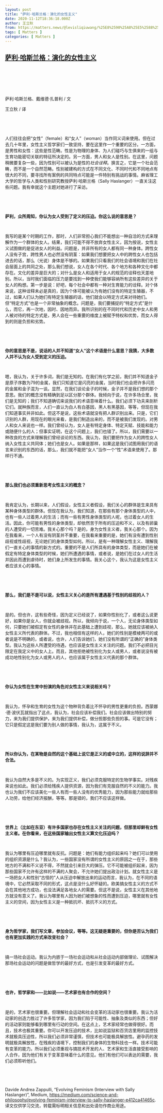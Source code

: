 ```yaml
---
layout: post
title: "萨利·哈斯兰格：演化的女性主义"
date: 2020-11-12T18:36:18.000Z
author: 王立秋
from: https://matters.news/@levisliqiuwang/%25E8%2590%25A8%25E5%2588%25A9-%25E5%2593%2588%25E6%2596%25AF%25E5%2585%25B0%25E6%25A0%25BC-%25E6%25BC%2594%25E5%258C%2596%25E7%259A%2584%25E5%25A5%25B3%25E6%2580%25A7%25E4%25B8%25BB%25E4%25B9%2589-bafyreih2ll4nu4lgh4dmpplhka74rbhbv3qcd274xijcrdd4kzl2ruu734
tags: [ Matters ]
categories: [ Matters ]
---
```

<!--1605206178000-->
[萨利·哈斯兰格：演化的女性主义](https://matters.news/@levisliqiuwang/%25E8%2590%25A8%25E5%2588%25A9-%25E5%2593%2588%25E6%2596%25AF%25E5%2585%25B0%25E6%25A0%25BC-%25E6%25BC%2594%25E5%258C%2596%25E7%259A%2584%25E5%25A5%25B3%25E6%2580%25A7%25E4%25B8%25BB%25E4%25B9%2589-bafyreih2ll4nu4lgh4dmpplhka74rbhbv3qcd274xijcrdd4kzl2ruu734)
------

<div>
<p><br></p><p><br></p><p><br></p><p>萨利·哈斯兰格、戴维德·扎普利 / 文</p><p>王立秋 / 译</p><p><br></p><p><br></p><p>人们往往会把“女性”（female）和“女人”（woman）当作同义词来使用。但在过去几十年里，女性主义哲学家们一致坚持，要在这里作一个重要的区分。一方面，是男性和女性：这些是性范畴。性是为物理的身体、为人们碰巧与生俱来的一组与生育功能密切关联的特征所决定的。另一方面，男人和女人是性别。在这里，问题稍微要复杂一些，因为性别可以被认为是性的<em>社会诠释</em>。换言之，它是一个社会范畴，而不是一个自然范畴。性别被建构的方式在不同文化、不同时代和不同地点有很大的不同，要寻找所有案例的共同特点可能是一件特别有挑战的事情。麻省理工大学的哲学与人类和性别研究教授萨利·哈斯兰格（Sally Haslanger）一直关注这些问题。我有幸就这个主题对她进行了采访。</p><p><br></p><p><br></p><p><strong>萨利，众所周知，你认为女人受到了定义的压迫。你这么说的意思是？</strong></p><p><br></p><p>我写的是某个时期的工作，那时，人们非常担心我们不能想出一种自洽的方式来理解作为一个群体的女人。结果，我们可能不得不放弃女性主义，因为按说，女性主义试图做的是促进女人的利益。问题是，并非所有的女人都有同一种身体。跨性女人没有子宫，跨性男人也必然没有阴茎：如果我们想要把女人中的跨性女人也包括进去的话，那么（光说）身体是不够的。如果我们只看我们的社会语境和我们在社会层面上的共同之处，那么我们想说，女人在各个时代、各个地方和各种文化中都存在。文化的差异是巨大的；对什么是女人和适用于女人的规范的诠释也天差地别。所以，当时我们面临的压力是要找到一种使我们能够容纳所有这些差异的关于女人的构想。第一步是说：好吧，每个社会中都有一种对生育能力的诠释。对个体来说，这种诠释未必是真的，因为个体可能被认为有她们没有的特定生殖器，不过，如果人们认为她们有特定生殖器的话，他们就会以特定方式来对待她们。但“特定方式”也是一个非常抽象的概念。问题是，我们要捕捉的“特定方式”是什么，而它，再一次地，因时、因地而异。我所识别的在不同时代和历史中女人和男人被对待的特定方式是，男人会在一些重要的维度上被赋予特权和优势，而女人得到的则是负担和劣势。</p><p><br></p><p><br></p><p><strong>你的意思是不是，说话的人并不知道“女人”这个术语是什么意思？我猜，大多数人并不认为女人受到定义的压迫。</strong></p><p><br></p><p>嗯，我认为，关于许多词，我们是无知的。在我们有化学之前，我们并不知道金子是原子序数为79的金属，我们只知道它是闪亮的金属，当时我们也会把许多闪亮的金属和金子混为一谈。显然，在我们谈论金子的时候，金子并不是我们想的那个意思。我们的概念没有精确到足以区分那个群体。我倾向于说，在许多场合里，我们是无知的；我们不知道确切来说我们的术语意味着什么。我们必须下功夫来剖析它们。就种族而言，人们一直认为白人有白基因，黑人有黑基因，等等，但现在我们知道事实并非如此。但这不是说，这些术语就没有把人群识别出来。只是，它们识别的人群，用现在的眼光来看，是我们制造出来的，而不是被我们发现的。对男人和女人来说也一样。我们曾经认为，女人是有特定身体、特定天赋、技能和能力或随便什么的人；但事实证明，在这个问题上，我们也错了。所以，我们需要以一种改良的方式来理解我们曾经谈论的东西。我认为，我们要把作为女人的跨性女人纳入女性主义共同体；她们也是女人。如果是那样，如果这是我们试图用我们的语言来识别的东西的话，那么，我们就不能把“女人”当作一个“性”术语来使用了。那样行不通。</p><p><br></p><p><br></p><p><strong>那么我们也必须重新思考女性主义的概念？</strong></p><p><br></p><p>我肯定认为，长期以来，人们假设，女性主义者假设，我们关心的群体是生来具有某种身体类型的群体。但现在我认为，我们知道，在那些有那个身体类型的人中，也有一些人过着男人的生活；而有一些有男性身体类型的人呢，也过着女人的生活。因此，你可能有男性的身体类型，却依然苦于所有的压迫和不义，以及有卵巢的人遭受的一切苦难。我关心那个吗？是的，身为女性主义者，我关心那个。因为在我看来，一个人有没有阴茎并不重要，在我看来重要的是，她们有没有遭到性别歧视或性歧视，无论她们的身体类型如何。所以，是有一种理解女性主义、理解我们一直关心的事情的新方式的。重要的不是人们所具有的身体类型，而是她们在被假定有特定身体类型的时候，她们所遭遇的事情，或者说，是她们在过女人的生活并因此而遭到虐待时，她们身上所发生的事情。我关心这个，我认为这是女性主义者应该关心的事情。</p><p><br></p><p><br></p><p><strong>那么，我们是不是可以说，女性主义关心的是所有遭遇基于性别的歧视的人？</strong></p><p><br></p><p>是的。但也许，这有些奇怪，因为定义已经说了，如果你性别化了，或者这么说更好，如果你是女人，你就会被歧视。所以，我倾向于说，一个人，无论身体类型如何，只要她们被假定有女性的身体并在此基础上遭到歧视，那么，她就应该被纳入女性主义所代表的群体。不过，我也相信有这样的人，她们的性别是模棱两可的或者说是不明确的，或者说，也许，人们告诉她们，她们没有所谓的“正确的”身体类型。我认为这些人所遭受的待遇，也应该是女性主义关注的问题。我们不必把目光限定在我定义中的女人上。而且，其他拒绝被性别化为女人或男人，或者说没有被成功地性别化为女人或男人的人，也应该属于女性主义代表的那个群体。</p><p><br></p><p><br></p><p><strong>你认为女性在生育中扮演的角色对女性主义来说相关吗？</strong></p><p><br></p><p>我认为，怀孕和生育的女性为这个物种背负着比不怀孕的男性更重的负担。西蒙娜·德·波伏瓦就指出了这点，我认为，社会应该补偿我们。社会应该做出特别的努力，来为我们提供保护，来为我们提供补偿，做分担那些负担的事。可是它没有；它只是假定这是我们要为别人做的事情，我认为，这属于不义。</p><p><br></p><p><br></p><p><strong>所以你认为，在某物是自然的这个基础上说它是正义的或中立的，这样的说辞并不合法。</strong></p><p><br></p><p>我认为自然大多是不义的。为实现正义，我们必须克服特定的生物学事实。对残疾来说也如此。我们必须给残疾人提供资源，因为我们有克服自然的不义的能力。我也认为我们不应该美化一些人有而一些人没有的优秀能力，因为那些能力就给那些人功劳，给他们经济报酬，等等。那是错的，我们不应该这样做。</p><p><br></p><p><br></p><p><strong>世界上（比如在东亚）有许多国家也存在女性主义关注的问题，但那里却鲜有女性主义者。在你看来，在这些国家输出女性主义算文化压迫吗？</strong></p><p><br></p><p>我认为哪里有压迫哪里就有反抗。问题是：她们有能力组织起来吗？她们可以使用的组织资源是什么？我认为，一些国家没有所谓的女性主义的原因之一在于，那些地方的不满和不义说不得，不然就会引来巨大的弹压。它不可能被组织起来，因为那些国家不允许有这样的不满的人聚会，不允许她们提出政治计划。就女性主义是一场把女人和性别“古怪的”人从压迫中解放出来的运动而言，我认为，在不同的语境中，它必然采取不同的形式，这点是没什么好怀疑的。欧美搞女性主义的方式不会在其他地方成功，也没法满足各地女人的需要。但这不是说，女性主义在其他地方就没有意义了。我认为哪里有人因为她们被想象的性而遭到压迫，哪里就有女性主义的空间，因为女性主义是一种抵抗坏、抵抗不义的方式。</p><p><br></p><p><br></p><p><strong>身为哲学家，我们写文章，参加会议，等等。这无疑是重要的，但你是否认为我们也有更加实践的方式来改变社会？</strong></p><p><br></p><p>搞一场社会运动。我认为内嵌于一场社会运动和从社会运动内部做理论、试图解决那场社会运动的问题是做哲学的最好方式，也是引发变革的最好方式。</p><p><br></p><p><br></p><p><strong>也许，哲学家和——比如说——艺术家也有合作的空间？</strong></p><p><br></p><p>是的，艺术家也很重要。但理解社会运动和社会变革的活动家也很重要。我认为活动家的创造力胜过了许多哲学家，因为我们陷于可能性、抽象及类似的东西；但好的活动家则能够看到哪里有行动的空间。在这点上，艺术家经常也做得很好。而且，技术也极其重要。你可以开发压迫的技术，比如说监狱和百货店里用的监控技术就极具压迫性，所以我们必须非常谨慎，但技术也可能极具解放性。避孕药的发明就极具解放性，在残疾的语境下，控制我们的身体的生物科技也一样。技术可能有变革的能力。所以我们必须重视与搞技术开发的人、艺术家和生活直接受影响的人合作，因为他们有关于变革意味着什么的意见。他们有他们可以表达的需要，我们必须聆听他们。</p><p><br></p><p><br></p><p>Davide Andrea Zappulli, “Evolving Feminism (Interview with Sally Haslanger)”, Medium, <a href="https://medium.com/science-and-philosophy/evolving-feminism-interview-to-sally-haslanger-e412ca41465c" target="_blank">https://medium.com/science-and-philosophy/evolving-feminism-interview-to-sally-haslanger-e412ca41465c</a>. 译文仅供学习交流，转载需标明相关信息和出处请勿作商业用途。</p><p><br></p>
</div>

